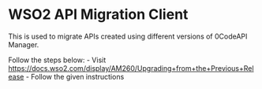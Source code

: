 # WSO2 API Migration Client
This is used to migrate APIs created using different versions of 0CodeAPI Manager.

Follow the steps below:
    - Visit https://docs.wso2.com/display/AM260/Upgrading+from+the+Previous+Release
    - Follow the given instructions
